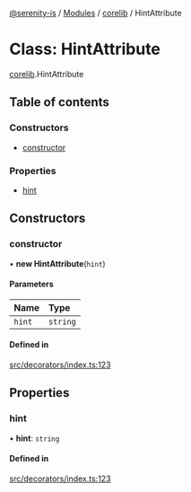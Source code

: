 [@serenity-is](../README.md) / [Modules](../modules.md) / [corelib](../modules/corelib.md) / HintAttribute

# Class: HintAttribute

[corelib](../modules/corelib.md).HintAttribute

## Table of contents

### Constructors

- [constructor](corelib.HintAttribute.md#constructor)

### Properties

- [hint](corelib.HintAttribute.md#hint)

## Constructors

### constructor

• **new HintAttribute**(`hint`)

#### Parameters

| Name | Type |
| :------ | :------ |
| `hint` | `string` |

#### Defined in

[src/decorators/index.ts:123](https://github.com/serenity-is/serenity/blob/master/packages/corelib/src/decorators/index.ts#line&#x3D;123)

## Properties

### hint

• **hint**: `string`

#### Defined in

[src/decorators/index.ts:123](https://github.com/serenity-is/serenity/blob/master/packages/corelib/src/decorators/index.ts#line&#x3D;123)
